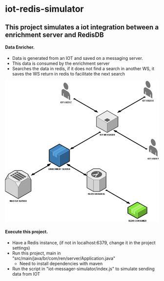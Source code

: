 # iot-redis-simulator

## This project simulates a iot integration between a enrichment server and RedisDB

#### Data Enricher.
- Data is generated from an IOT and saved on a messaging server.
- This data is consumed by the enrichment server
- Searches the data in redis, if it does not find a search in another WS, it saves the WS return in redis to facilitate the next search

![diagram](doc/Diagrama.png "Diagrama")


#### Execute this project.
- Have a Redis instance, (if not in localhost:6379, change it in the project settings)
- Run this project, main in "src/main/java/br/com/ren/server/Application.java"
  - Need to install dependencies with maven
- Run the script in "iot-messager-simulator/index.js" to simulate sending data from IOT